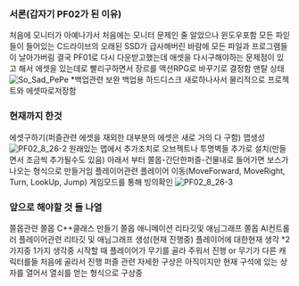 ### 서론(갑자기 PF02가 된 이유)

처음에 모니터가 아예나가서 처음에는 모니터 문제인 줄 알았으나
윈도우포함 모든 파읻들이 들어있는 C드라이브의 오래된 SSD가 급사해버린 바람에 모든 파일과 프로그램들이 날아가버림
결국 PF01로 다시 다운받고했는데 애셋을 다시구해야하는 문제점이 있고 해서 에셋을 있는데로 빨리구하면서 장르를 액션RPG로 바꾸기로 결정함
맨탈 상태
![So_Sad_PePe](https://github.com/user-attachments/assets/bf2dd87e-f466-47a8-82f2-5850a61b1578)
*백업관련 보완
백업용 하드디스크 새로하나사서 물리적으로 프로젝트와 에셋따로저장함 

### 현재까지 한것
에셋구하기(퍼즐관련 에셋을 재외한 대부분의 에셋은 새로 거의 다 구함)
맵생성
![PF02_8_26-2](https://github.com/user-attachments/assets/e800d2ce-c8be-42c5-ae48-4a71316fb69e)
원래있는 맵에서 추가조치로 오브젝트나 투명벽들 추가로 설치(만들면서 조금씩 추가될수도 있음)
아래서 부터 쫄몹-간단한퍼즐-건물내로 들어가면 보스가 나오는 형식으로 만들거임
플레이어관련
플레이어 이동(MoveForward, MoveRight, Turn, LookUp, Jump)
게임모드를 통해 빙의확인
![PF02_8_26-3](https://github.com/user-attachments/assets/80641856-23ec-4149-b1dd-170e5a89dd27)

### 앞으로 해야할 것 들 나열
쫄몹관련
쫄몹 C++클래스 만들기
쫄몹 애니메이션 리타깃및 애님그래프
쫄몹 AI컨트롤러
플레이어관련
리타깃 및 애님그래프 생성(현재 진행중)
플레이어에 대한현재 생각
*2가지중 1가지 생각중 시작할 때 플레이어가 무기를 골라 주워서 진행 or 무기가 다른 캐릭터를들 처음에 골라서 진행
퍼즐 관련
자세한 구상은 아직이지만 현재 구석에 있는 상자를 열어서 열쇠를 얻는 형식으로 구상중
